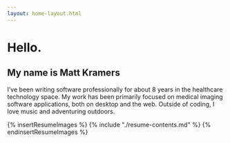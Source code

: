 ```yaml
---
layout: home-layout.html
---
```


# Hello<span class="text-green-600">.</span>

## My name is <strong class="text-3xl">Matt Kramers</strong>

I’ve been writing software professionally for about 8 years in the healthcare technology space. My work has been primarily focused on medical imaging software applications, both on desktop and the web. Outside of coding, I love music and adventuring outdoors.

{% insertResumeImages %}
{% include "./resume-contents.md" %}
{% endinsertResumeImages %}